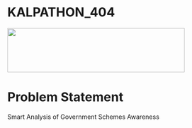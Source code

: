 # KALPATHON_404
<img src="https://github.com/user-attachments/assets/ae4d91bf-b0a5-4ccf-8f2a-8256e7ffd6fc" width="400px" height="100px" />
<h1>Problem Statement</h1>
Smart Analysis of Government Schemes Awareness
